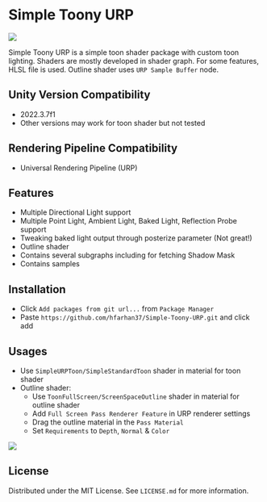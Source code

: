 # Simple Toony URP

![](https://static.wixstatic.com/media/3a7fb2_eb8491021ff84a8aa0edd63cca429b10~mv2.gif)

Simple Toony URP is a simple toon shader package with custom toon lighting. Shaders are mostly developed in shader graph. For some features, HLSL file is used. Outline shader uses ```URP Sample Buffer``` node.

## Unity Version Compatibility
* 2022.3.7f1
* Other versions may work for toon shader but not tested

## Rendering Pipeline Compatibility
* Universal Rendering Pipeline (URP)

## Features
* Multiple Directional Light support
* Multiple Point Light, Ambient Light, Baked Light, Reflection Probe support
* Tweaking baked light output through posterize parameter (Not great!)
* Outline shader
* Contains several subgraphs including for fetching Shadow Mask
* Contains samples

## Installation
* Click ```Add packages from git url...``` from ```Package Manager```
* Paste ```https://github.com/hfarhan37/Simple-Toony-URP.git``` and click add

## Usages
* Use  ```SimpleURPToon/SimpleStandardToon``` shader in material for toon shader
* Outline shader:
  * Use  ```ToonFullScreen/ScreenSpaceOutline``` shader in material for outline shader
  * Add ```Full Screen Pass Renderer Feature``` in URP renderer settings
  * Drag the outline material in the ```Pass Material```
  * Set ```Requirements``` to ```Depth```, ```Normal``` & ```Color```

![](https://static.wixstatic.com/media/3a7fb2_5ad48574360d4c5ea203bb4d80301676~mv2.png)

## License

Distributed under the MIT License. See `LICENSE.md` for more information.
